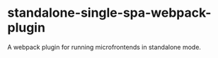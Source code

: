 # standalone-single-spa-webpack-plugin

A webpack plugin for running microfrontends in standalone mode.
